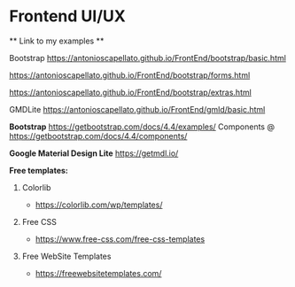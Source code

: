 # Frontend UI/UX

** Link to my examples **

Bootstrap
https://antonioscapellato.github.io/FrontEnd/bootstrap/basic.html

https://antonioscapellato.github.io/FrontEnd/bootstrap/forms.html

https://antonioscapellato.github.io/FrontEnd/bootstrap/extras.html

GMDLite
https://antonioscapellato.github.io/FrontEnd/gmld/basic.html


**Bootstrap**
 https://getbootstrap.com/docs/4.4/examples/
 Components @ https://getbootstrap.com/docs/4.4/components/

**Google Material Design Lite**
 https://getmdl.io/

**Free templates:**

1. Colorlib
    - https://colorlib.com/wp/templates/

2. Free CSS
    - https://www.free-css.com/free-css-templates

3. Free WebSite Templates
    - https://freewebsitetemplates.com/
    
    
    
